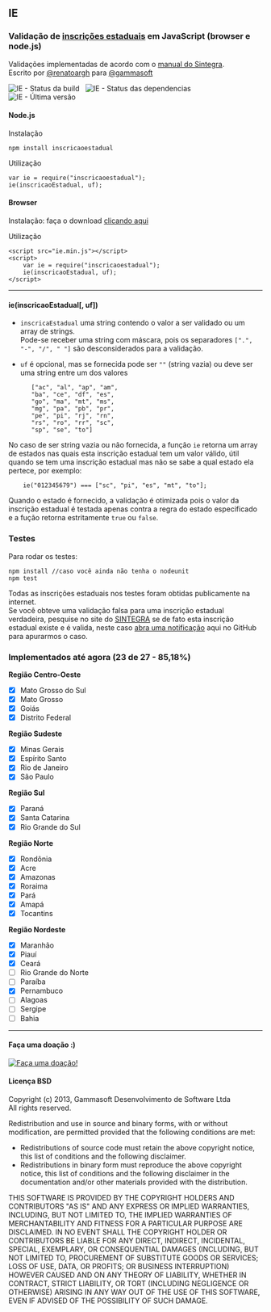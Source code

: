 ## IE 
### Validação de [inscrições estaduais](http://pt.wikipedia.org/wiki/Inscri%C3%A7%C3%A3o_Estadual "Inscrição Estadual no Wikipedia") em JavaScript (browser e node.js)
Validações implementadas de acordo com o [manual do Sintegra](http://www.sintegra.gov.br/insc_est.html).  
Escrito por [@renatoargh](http://www.github.com/renatoargh "Renato Gama") para [@gammasoft](http://www.github.com/gammasoft "Gammasoft")

![IE - Status da build](https://travis-ci.org/gammasoft/ie.png) &nbsp; ![IE - Status das dependencias](https://gemnasium.com/gammasoft/ie.png) &nbsp; ![IE - Última versão](https://badge.fury.io/js/inscricaoestadual.png)

#### Node.js 

Instalação

    npm install inscricaoestadual
    
Utilização

    var ie = require("inscricaoestadual");
    ie(inscricaoEstadual, uf);
    
#### Browser

Instalação: faça o download [clicando aqui](https://raw.github.com/gammasoft/ie/master/ie.min.js)

Utilização

    <script src="ie.min.js"></script>
    <script>
        var ie = require("inscricaoestadual");
        ie(inscricaoEstadual, uf);
    </script>

------------------

#### ie(inscricaoEstadual[, uf])
 - `inscricaEstadual` uma string contendo o valor a ser validado ou um array de strings.  
 Pode-se receber uma string com máscara, pois os separadores `[".", "-", "/", " "]` são desconsiderados para a validação.

 - `uf` é opcional, mas se fornecida pode ser `""` (string vazia) ou deve ser uma string entre um dos valores  

          ["ac", "al", "ap", "am", 
          "ba", "ce", "df", "es",
          "go", "ma", "mt", "ms",
          "mg", "pa", "pb", "pr",
          "pe", "pi", "rj", "rn",
          "rs", "ro", "rr", "sc",
          "sp", "se", "to"]
          
 No caso de ser string vazia ou não fornecida, a função `ie` retorna um array de estados nas quais esta inscrição estadual tem um valor válido, útil quando se tem uma inscrição estadual mas não se sabe a qual estado ela pertece, por exemplo:  
     
        ie("012345679") === ["sc", "pi", "es", "mt", "to"];
  
 Quando o estado é fornecido, a validação é otimizada pois o valor da inscrição estadual é testada apenas contra a regra do estado especificado e a fução retorna estritamente `true` ou `false`.
 
### Testes

Para rodar os testes:

    npm install //caso você ainda não tenha o nodeunit
    npm test

Todas as inscrições estaduais nos testes foram obtidas publicamente na internet.  
Se você obteve uma validação falsa para uma inscrição estadual verdadeira, pesquise no site do [SINTEGRA](http://www.sintegra.gov.br/ "Sintegra") se de fato esta inscrição estadual existe e é valida, neste caso [abra uma notificação](https://github.com/gammasoft/ie/issues/new) aqui no GitHub para apurarmos o caso. 

### Implementados até agora (23 de 27 - 85,18%)
**Região Centro-Oeste**
- [X] Mato Grosso do Sul
- [X] Mato Grosso
- [X] Goiás
- [X] Distrito Federal

**Região Sudeste** 
- [X] Minas Gerais 
- [X] Espírito Santo 
- [X] Rio de Janeiro 
- [X] São Paulo

**Região Sul**
- [X] Paraná
- [X] Santa Catarina
- [X] Rio Grande do Sul

**Região Norte**
- [X] Rondônia
- [X] Acre
- [X] Amazonas
- [X] Roraima
- [X] Pará
- [X] Amapá
- [X] Tocantins

**Região Nordeste** 
- [X] Maranhão 
- [X] Piauí 
- [X] Ceará 
- [ ] Rio Grande do Norte 
- [ ] Paraíba 
- [X] Pernambuco 
- [ ] Alagoas 
- [ ] Sergipe 
- [ ] Bahia  

-----------------------------------------

#### Faça uma doação :)
[![Faça uma doação!](https://www.paypalobjects.com/pt_BR/BR/i/btn/btn_donateCC_LG.gif)](https://www.paypal.com/br/cgi-bin/webscr?cmd=_flow&SESSION=qNGRiSLjATOZ2vcKDXVkTmXi5nz5yqBQNI2wQ-qmHQ4wtKUIIg9Px9HR3QG&dispatch=5885d80a13c0db1f8e263663d3faee8d14f86393d55a810282b64afed84968ec)

#### Licença BSD

Copyright (c) 2013, Gammasoft Desenvolvimento de Software Ltda  
All rights reserved.

Redistribution and use in source and binary forms, with or without modification, are permitted provided that the following conditions are met:

- Redistributions of source code must retain the above copyright notice, this list of conditions and the following disclaimer. 
- Redistributions in binary form must reproduce the above copyright notice, this list of conditions and the following disclaimer in the documentation and/or other materials provided with the distribution. 

THIS SOFTWARE IS PROVIDED BY THE COPYRIGHT HOLDERS AND CONTRIBUTORS "AS IS" AND ANY EXPRESS OR IMPLIED WARRANTIES, INCLUDING, BUT NOT LIMITED TO, THE IMPLIED WARRANTIES OF MERCHANTABILITY AND FITNESS FOR A PARTICULAR PURPOSE ARE DISCLAIMED. IN NO EVENT SHALL THE COPYRIGHT HOLDER OR CONTRIBUTORS BE LIABLE FOR ANY DIRECT, INDIRECT, INCIDENTAL, SPECIAL, EXEMPLARY, OR CONSEQUENTIAL DAMAGES (INCLUDING, BUT NOT LIMITED TO, PROCUREMENT OF SUBSTITUTE GOODS OR SERVICES; LOSS OF USE, DATA, OR PROFITS; OR BUSINESS INTERRUPTION) HOWEVER CAUSED AND ON ANY THEORY OF LIABILITY, WHETHER IN CONTRACT, STRICT LIABILITY, OR TORT (INCLUDING NEGLIGENCE OR OTHERWISE) ARISING IN ANY WAY OUT OF THE USE OF THIS SOFTWARE, EVEN IF ADVISED OF THE POSSIBILITY OF SUCH DAMAGE.
